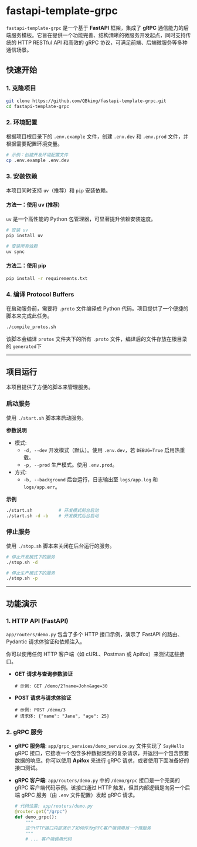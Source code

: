 # fastapi-template-grpc

`fastapi-template-grpc` 是一个基于 **FastAPI** 框架，集成了 **gRPC** 通信能力的后端服务模板。它旨在提供一个功能完善、结构清晰的微服务开发起点，同时支持传统的 HTTP RESTful API 和高效的 gRPC 协议，可满足前端、后端微服务等多种通信场景。

## 快速开始

### 1\. 克隆项目

```bash
git clone https://github.com/QBking/fastapi-template-grpc.git
cd fastapi-template-grpc
```

### 2\. 环境配置

根据项目根目录下的 `.env.example` 文件，创建 `.env.dev` 和 `.env.prod` 文件，并根据需要配置环境变量。

```bash
# 示例：创建开发环境配置文件
cp .env.example .env.dev
```

### 3\. 安装依赖

本项目同时支持 `uv`（推荐）和 `pip` 安装依赖。

#### 方法一：使用 uv (推荐)

`uv` 是一个高性能的 Python 包管理器，可显著提升依赖安装速度。

```bash
# 安装 uv
pip install uv

# 安装所有依赖
uv sync
```

#### 方法二：使用 pip

```bash
pip install -r requirements.txt
```

### 4\. 编译 Protocol Buffers

在启动服务前，需要将 `.proto` 文件编译成 Python 代码。项目提供了一个便捷的脚本来完成此任务。

```bash
./compile_protos.sh
```

该脚本会编译 `protos` 文件夹下的所有 `.proto` 文件，编译后的文件存放在根目录的 `generated`下

-----

## 项目运行

本项目提供了方便的脚本来管理服务。

### 启动服务

使用 `./start.sh` 脚本来启动服务。

**参数说明**  
- 模式:  
  - `-d, --dev`   开发模式（默认）。使用 `.env.dev`，若 `DEBUG=True` 启用热重载。  
  - `-p, --prod`  生产模式。使用 `.env.prod`。  
- 方式:  
  - `-b, --background`  后台运行，日志输出至 `logs/app.log` 和 `logs/app.err`。  

**示例**  
```bash
./start.sh          # 开发模式前台启动
./start.sh -d -b    # 开发模式后台启动
```

### 停止服务

使用 `./stop.sh` 脚本来关闭在后台运行的服务。

```bash
# 停止开发模式下的服务
./stop.sh -d

# 停止生产模式下的服务
./stop.sh -p
```

-----

## 功能演示

### 1\. HTTP API (FastAPI)

`app/routers/demo.py` 包含了多个 HTTP 接口示例，演示了 FastAPI 的路由、Pydantic 请求体验证和依赖注入。

你可以使用任何 HTTP 客户端（如 cURL、Postman 或 Apifox）来测试这些接口。

  * **GET 请求与查询参数验证**
    ```
    # 示例: GET /demo/2?name=John&age=30
    ```
  * **POST 请求与请求体验证**
    ```
    # 示例: POST /demo/3
    # 请求体: {"name": "Jane", "age": 25}
    ```

### 2\. gRPC 服务

  * **gRPC 服务端**:
    `app/grpc_services/demo_service.py` 文件实现了 `SayHello` gRPC 接口，它接收一个包含多种数据类型的复杂请求，并返回一个包含嵌套数据的响应。你可以使用 **Apifox** 来进行 gRPC 请求，或者使用下面准备好的接口测试。

  * **gRPC 客户端**:
    `app/routers/demo.py` 中的 `/demo/grpc` 接口是一个完美的 gRPC 客户端代码示例。该接口通过 HTTP 触发，但其内部逻辑是向另一个后端 gRPC 服务（由 `.env` 文件配置）发起 gRPC 请求。

    ```python
    # 代码位置: app/routers/demo.py
    @router.get("/grpc")
    def demo_grpc():
        """
        这个HTTP接口内部演示了如何作为gRPC客户端调用另一个微服务
        """
        # ... 客户端调用代码
    ```
